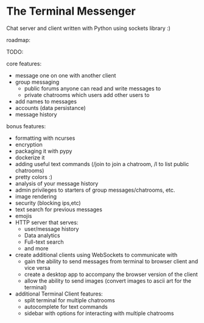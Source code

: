 # The Terminal Messenger #

Chat server and client written with Python using sockets library :)

roadmap:

TODO: 

core features:
- message one on one with another client
- group messaging
    - public forums anyone can read and write messages to
    - private chatrooms which users add other users to
- add names to messages
- accounts (data persistance)
- message history


bonus features:
- formatting with ncurses
- encryption
- packaging it with pypy
- dockerize it 
- adding useful text commands (/join to join a chatroom, /l to list public chatrooms)
- pretty colors :)
- analysis of your message history
- admin privileges to starters of group messages/chatrooms, etc.
- image rendering 
- security (blocking ips,etc)
- text search for previous messages
- emojis
- HTTP server that serves:
	- user/message history
	- Data analytics
	- Full-text search
	- and more
- create additional clients using WebSockets to communicate with
	- gain the ability to send messages from terminal to browser client and vice versa
	- create a desktop app to accompany the browser version of the client
	- allow the ability to send images (convert images to ascii art for the terminal)
- additional Terminal Client features:
	- split terminal for multiple chatrooms
	- autocomplete for text commands
	- sidebar with options for interacting with multiple chatrooms
